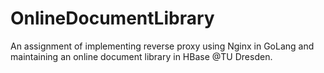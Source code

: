 # OnlineDocumentLibrary
An assignment of implementing reverse proxy using Nginx in GoLang and maintaining an online document library in HBase @TU Dresden.
